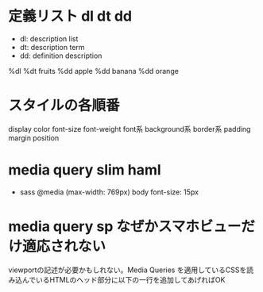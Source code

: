 # 定義リスト dl dt dd
- dl: description list
- dt: description term
- dd: definition description

%dl
  %dt fruits
  %dd apple
  %dd banana
  %dd orange

# スタイルの各順番
display
color
font-size
font-weight
font系
background系
border系
padding
margin
position

# media query slim haml
- sass
@media (max-width: 769px)
  body
    font-size: 15px

# media query sp なぜかスマホビューだけ適応されない
viewportの記述が必要かもしれない。Media Queries を適用しているCSSを読み込んでいるHTMLのヘッド部分に以下の一行を追加してあげればOK
<meta name="viewport" content="width=device-width, initial-scale=1.0, maximum-scale=1.0, minimum-scale=1.0">
